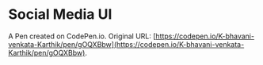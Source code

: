 # Social Media UI

A Pen created on CodePen.io. Original URL: [https://codepen.io/K-bhavani-venkata-Karthik/pen/gOQXBbw](https://codepen.io/K-bhavani-venkata-Karthik/pen/gOQXBbw).

